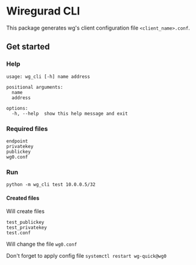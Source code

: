 # Wiregurad CLI

This package generates wg's client configuration file `<client_name>.conf`.

## Get started

### Help

```
usage: wg_cli [-h] name address

positional arguments:
  name
  address

options:
  -h, --help  show this help message and exit
```

### Required files

```
endpoint
privatekey
publickey
wg0.conf
```

### Run

```
python -m wg_cli test 10.0.0.5/32
```

#### Created files

Will create files

```
test_publickey
test_privatekey
test.conf
```

Will change the file `wg0.conf`

Don't forget to apply config file `systemctl restart wg-quick@wg0`
